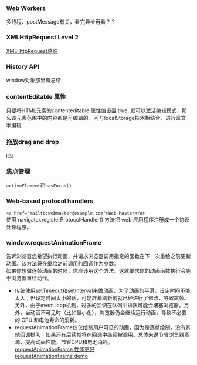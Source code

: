 ### Web Workers
多线程、postMessage有关，看完异步再看？？

### XMLHttpRequest Level 2
[XMLHttpRequest总结](https://github.com/nicoleJT914/blog/blob/master/ajax.md)

### History API
window对象那里有总结

### contentEditable 属性
只要将HTML元素的contenteditable 属性值设置 true,  就可以激活编辑模式，那么该元素范围中的内容都是可编辑的.  
可与localStorage技术相结合，进行富文本编辑

### 拖放drag and drop
[jilu](https://developer.mozilla.org/zh-CN/docs/Web/API/HTML_Drag_and_Drop_API)

### 焦点管理
`activeElement`和`hasFocus()`

### Web-based protocol handlers
`<a href="mailto:webmaster@example.com">Web Master</a>`  
使用 navigator.registerProtocolHandler() 方法把 web 应用程序注册成一个协议处理程序。

### window.requestAnimationFrame
告诉浏览器您希望执行动画，并请求浏览器调用指定的函数在下一次重绘之前更新动画。该方法将在重绘之前调用的回调作为参数。  
如果你想做逐帧动画的时候，你应该用这个方法。这就要求你的动画函数执行会先于浏览器重绘动作。  

- 传统使用setTimeout和setInterval来做动画，为了动画的平滑，设定时间不能太大；但设定时间太小的话，可能屏幕刷新前就已经进行了修改，导致跳帧。另外，由于event loop机制，过多的回调在队列中排队可能会堵塞浏览器。另外，当动画不可见时（比如最小化），浏览器仍会继续运行动画，导致不必要的 CPU 和电池寿命的消耗。  
- requestAnimationFrame仅仅绘制用户可见的动画，因为是逐帧绘制，没有其他回调排队，如果还有后续帧将在回调中继续被调用。总体来说节省浏览器资源，提高动画性能，节省CPU和电池消耗。  
[requestAnimationFrame 性能更好](https://jinlong.github.io/2013/06/24/better-performance-with-requestanimationframe/)  
[requestAnimationFrame demo](http://jsfiddle.net/paul/rjbGw/3/)
